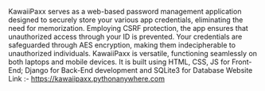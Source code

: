 KawaiiPaxx serves as a web-based password management application designed to securely store your various app credentials, eliminating the need for memorization. Employing CSRF protection, the app ensures that unauthorized access through your ID is prevented. Your credentials are safeguarded through AES encryption, making them indecipherable to unauthorized individuals. KawaiiPaxx is versatile, functioning seamlessly on both laptops and mobile devices.
It is built using HTML, CSS, JS for Front-End; Django for Back-End development and SQLite3 for Database
Website Link :- https://kawaiipaxx.pythonanywhere.com
